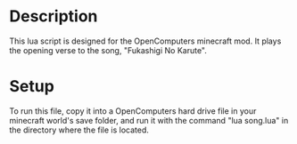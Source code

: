 # Description
This lua script is designed for the OpenComputers minecraft mod. It plays the opening verse to the song, "Fukashigi No Karute".

# Setup
To run this file, copy it into a OpenComputers hard drive file in your minecraft world's save folder, and run it with the command "lua song.lua" in the directory where the file is located.
